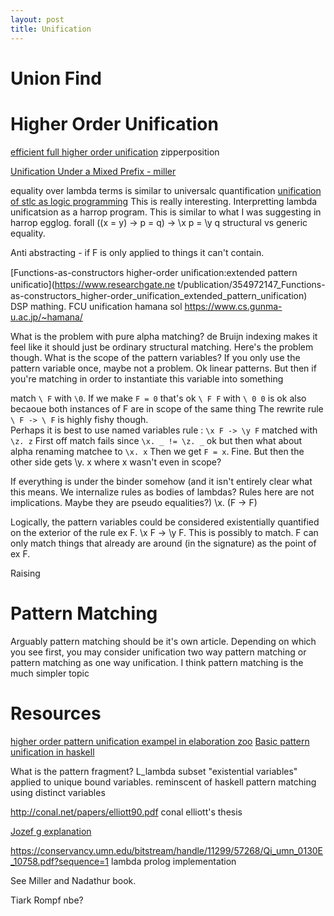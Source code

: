 ```yaml
---
layout: post
title: Unification
---
```


# Union Find

# Higher Order Unification
[efficient full higher order unification](https://arxiv.org/abs/2011.09507) zipperposition

[Unification Under a Mixed Prefix  - miller](https://repository.upenn.edu/cgi/viewcontent.cgi?article=1470&context=cis_reports)

equality over lambda terms is similar to universalc quantification
[unification of stlc as logic programming](https://www.lix.polytechnique.fr/Labo/Dale.Miller/papers/iclp91.pdf)
This is really interesting. Interpretting lambda unificatsion as a harrop program. This is similar to what I was suggesting in harrop egglog. forall ((x = y) -> p = q) -> \x p = \y q
structural vs generic equality.

Anti abstracting - if F is only applied to things it can't contain.

[Functions-as-constructors higher-order uniﬁcation:extended pattern uniﬁcatio](https://www.researchgate.ne
t/publication/354972147_Functions-as-constructors_higher-order_unification_extended_pattern_unification)
DSP mathing. FCU unification 
hamana sol https://www.cs.gunma-u.ac.jp/~hamana/

What is the problem with pure alpha matching? de Bruijn indexing makes it feel like it should just be ordinary structural matching.
Here's the problem though. What is the scope of the pattern variables?
If you only use the pattern variable once, maybe not a problem. Ok linear patterns. But then if you're matching in order to instantiate this variable into something

match `\ F` with `\0`. If we make `F = 0` that's ok
`\ F F` with `\ 0 0` is ok also becaoue both instances of F are in scope of the same thing
The rewrite rule
`\ F -> \ F` is highly fishy though.  
Perhaps it is best to use named variables
rule : `\x F -> \y F`
matched with `\z. z`
First off match fails since `\x. _ != \z. _`
ok but then what about alpha renaming matchee to
`\x. x`
Then we get `F = x`. Fine.
But then the other side gets \y. x where x wasn't even in scope?

If everything is under the binder somehow (and it isn't entirely clear what this means. We internalize rules as bodies of lambdas? Rules here are not implications. Maybe they are pseudo equalities?)
\x. (F -> F)

Logically, the pattern variables could be considered existentially quantified on the exterior of the rule
ex F. \x F -> \y F. This is possibly to match. F can only match things that already are around (in the signature) as the point of ex F.


Raising


# Pattern Matching
Arguably pattern matching should be it's own article.
Depending on which you see first, you may consider unification two way pattern matching or pattern matching as one way unification. I think pattern matching is the much simpler topic


# Resources

[higher order pattern unification exampel in elaboration zoo](https://github.com/AndrasKovacs/elaboration-zoo/blob/master/03-holes/Main.hs)
[Basic pattern unification in haskell](https://www.youtube.com/watch?v=trecCoxYbgM&ab_channel=Andr%C3%A1sKov%C3%A1cs)

What is the pattern fragment?
L_lambda subset
"existential variables" applied to unique bound variables.
reminscent of haskell pattern matching using distinct variables


http://conal.net/papers/elliott90.pdf conal elliott's thesis

[Jozef g explanation](https://github.com/jozefg/higher-order-unification/blob/master/explanation.md)

https://conservancy.umn.edu/bitstream/handle/11299/57268/Qi_umn_0130E_10758.pdf?sequence=1 lambda prolog implementation

See Miller and Nadathur book.







Tiark Rompf nbe?

<script>

let lam = (v1,b1) => ({tag : "lam", v : v1, b : b1});
let app = (f,x) => ({tag : "app", f : f, x : x});
let lvar = (x) => ({tag : "lvar", name : x});

let id = lam("x", lvar("x"));
console.log(id);
// we could use just string as variables.

function eval(l, env) {
    switch(l.tag){
        case "lam":
            return l;
        case "app" : 
            let f = eval(l.f, env);
            let x = eval(l.x, env);
            let env2 = {...env};
            env2[f.v] = x;
            return eval( f.b, env2) ;
        case "lvar":
            return env[l.name];
    }
}

function pretty(l){
        switch(l.tag){
        case "lam":
            return `\\${l.v} -> ${pretty(l.b)}`;
        case "app" : 
            return `${pretty(l.f)} ${pretty(l.x)}`
        case "lvar":
            return l.name;
    }
}

function reflect(l, env) {
    switch(l.tag){
        case "lam":
            return x => { 
                let env2 = {...env};
                env2[l.v] = x;
                return reflect(l.b, env2);
              };
        case "app" : 
            let f = reflect(l.f, env);
            let x = reflect(l.x, env);
            return f(x);
        case "lvar":
            return env[l.name];
    }
}
// https://stackoverflow.com/questions/5999998/check-if-a-variable-is-of-function-type
function isFunction(functionToCheck) {
 return functionToCheck && {}.toString.call(functionToCheck) === '[object Function]';
}

var counter = 0;
function reify(l) {
    if(isFunction(l)){
        counter++;
        return lam(counter, reify(l(lvar(counter))));
    }
    return l;
}

fst = lam("x", lam("y", lvar("x")));
snd = lam("x", lam("y", lvar("y")));
comp = lam("f", lam("g", app(lvar("f"), lvar("g"))    ));

nbe = (l) => reify(reflect(l, {}));
print = (l) => console.log(pretty(l))
/*

console.log(pretty((eval(id,{}))));
console.log(pretty((eval(app(id,id),{}))));
print(eval( app(id,app(id,id)), {} ));
pretty(nbe( app(id,app(id,id))));
*/
//pretty(( id));
console.log(reify(reflect(id, {})));
console.log(nbe(id));
print(nbe(id));
print( nbe(app(id,app(id,id) )) );
print( nbe(comp) );

</script>

